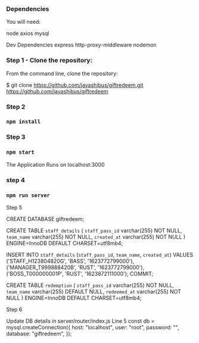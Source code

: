 ### Dependencies

You will need:

node
axios
mysql

Dev Dependencies
express
http-proxy-middleware
nodemon

### Step 1 - Clone the repository:

From the command line, clone the repository:

$ git clone https://github.com/jayashibus/giftredeem.git
https://github.com/jayashibus/giftredeem

### Step 2

### `npm install`

### Step 3

### `npm start`

The Application Runs on localhost:3000

### step 4

### `npm run server`

Step 5

CREATE DATABASE giftredeem;

CREATE TABLE `staff_details` (
`staff_pass_id` varchar(255) NOT NULL,
`team_name` varchar(255) NOT NULL,
`created_at` varchar(255) NOT NULL
) ENGINE=InnoDB DEFAULT CHARSET=utf8mb4;

INSERT INTO `staff_details` (`staff_pass_id`, `team_name`, `created_at`) VALUES
('STAFF_H123804820G', 'BASS', '1623772799000'),
('MANAGER_T999888420B', 'RUST', '1623772799000'),
('BOSS_T000000001P', 'RUST', '1623872111000');
COMMIT;

CREATE TABLE `redemption` (
`staff_pass_id` varchar(255) NOT NULL,
`team_name` varchar(255) DEFAULT NULL,
`redeemed_at` varchar(255) NOT NULL
) ENGINE=InnoDB DEFAULT CHARSET=utf8mb4;

Step 6

Update DB details in server/router/index.js Line 5
const db = mysql.createConnection({
host: "localhost",
user: "root",
password: "",
database: "giftredeem",
});
